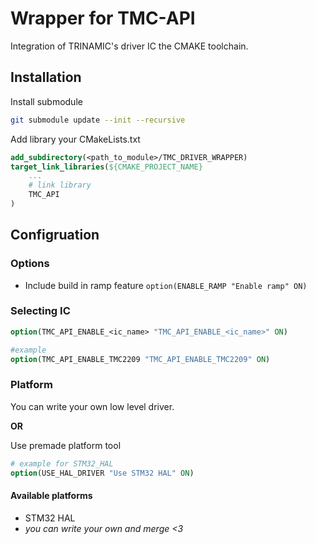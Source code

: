 # Wrapper for TMC-API

Integration of TRINAMIC's driver IC the CMAKE toolchain.

## Installation

Install submodule

```sh
git submodule update --init --recursive
```

Add library your CMakeLists.txt

```cmake
add_subdirectory(<path_to_module>/TMC_DRIVER_WRAPPER)
target_link_libraries(${CMAKE_PROJECT_NAME}
    ...
    # link library
    TMC_API
)
```

## Configruation

### Options

- Include build in ramp feature 
     `option(ENABLE_RAMP "Enable ramp" ON)`

### Selecting IC

```cmake
option(TMC_API_ENABLE_<ic_name> "TMC_API_ENABLE_<ic_name>" ON)

#example
option(TMC_API_ENABLE_TMC2209 "TMC_API_ENABLE_TMC2209" ON)
```

### Platform

You can write your own low level driver.  

**OR**  

Use premade platform tool

```cmake
# example for STM32_HAL
option(USE_HAL_DRIVER "Use STM32 HAL" ON)
```

#### Available platforms

- STM32 HAL
- *you can write your own and merge <3*
